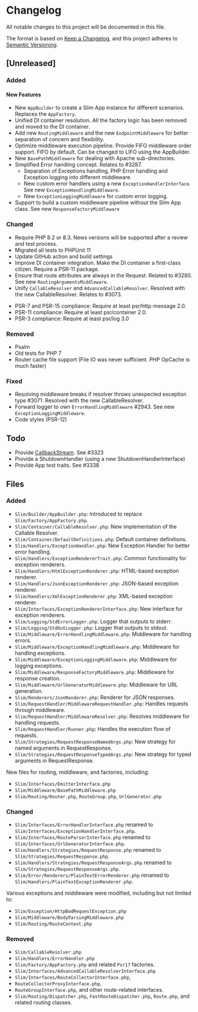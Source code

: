 # Changelog

All notable changes to this project will be documented in this file.

The format is based on [Keep a Changelog](https://keepachangelog.com/en/1.1.0/),
and this project adheres to [Semantic Versioning](https://semver.org/spec/v2.0.0.html).

## [Unreleased]

### Added

#### New Features

- New `AppBuilder` to create a Slim App instance for different scenarios. Replaces the `AppFactory`.
- Unified DI container resolution. All the factory logic has been removed and moved to the DI container.
- Add new `RoutingMiddleware` and the new `EndpointMiddleware` for better separation of concern and flexibility.
- Optimize middleware execution pipeline. Provide FIFO middleware order support. FIFO by default. Can be changed to LIFO using the AppBuilder.
- New `BasePathMiddleware` for dealing with Apache sub-directories.
- Simplified Error handling concept. Relates to #3287.
  - Separation of Exceptions handling, PHP Error handling and Exception logging into different middleware.
  - New custom error handlers using a new `ExceptionHandlerInterface`. See new `ExceptionHandlingMiddleware`.
  - New `ExceptionLoggingMiddleware` for custom error logging.
- Support to build a custom middleware pipeline without the Slim App class. See new `ResponseFactoryMiddleware`

### Changed

* Require PHP 8.2 or 8.3. News versions will be supported after a review and test process.
* Migrated all tests to PHPUnit 11
* Update GitHub action and build settings
* Improve DI container integration. Make the DI container a first-class citizen. Require a PSR-11 package.
* Ensure that route attributes are always in the Request. Related to #3280. See new `RoutingArgumentsMiddleware`.
* Unify `CallableResolver` and `AdvancedCallableResolver`. Resolved with the new CallableResolver. Relates to #3073.
- PSR-7 and PSR-15 compliance: Require at least psr/http-message 2.0.
- PSR-11 compliance: Require at least psr/container 2.0.
- PSR-3 compliance: Require at least psr/log 3.0

### Removed

* Psalm
* Old tests for PHP 7
* Router cache file support (File IO was never sufficient. PHP OpCache is much faster)

### Fixed

- Resolving middleware breaks if resolver throws unexpected exception type #3071. Resolved with the new CallableResolver.
- Forward logger to own `ErrorHandlingMiddleware` #2943. See new `ExceptionLoggingMiddleware`.
- Code styles (PSR-12)

## Todo

- Provide [CallbackStream](https://gist.github.com/odan/75c2938c419af2a590675bddeb941a0d#file-callbackstream-php). See #3323
- Provide a ShutdownHandler (using a new ShutdownHandlerInterface)
- Provide App test traits. See #3338

## Files

### Added

- `Slim/Builder/AppBuilder.php`: Introduced to replace `Slim/Factory/AppFactory.php`.
- `Slim/Container/CallableResolver.php`: New implementation of the Callable Resolver.
- `Slim/Container/DefaultDefinitions.php`: Default container definitions.
- `Slim/Handlers/ExceptionHandler.php`: New Exception Handler for better error handling.
- `Slim/Handlers/ExceptionRendererTrait.php`: Common functionality for exception renderers.
- `Slim/Handlers/HtmlExceptionRenderer.php`: HTML-based exception renderer.
- `Slim/Handlers/JsonExceptionRenderer.php`: JSON-based exception renderer.
- `Slim/Handlers/XmlExceptionRenderer.php`: XML-based exception renderer.
- `Slim/Interfaces/ExceptionRendererInterface.php`: New interface for exception renderers.
- `Slim/Logging/StdErrorLogger.php`: Logger that outputs to stderr.
- `Slim/Logging/StdOutLogger.php`: Logger that outputs to stdout.
- `Slim/Middleware/ErrorHandlingMiddleware.php`: Middleware for handling errors.
- `Slim/Middleware/ExceptionHandlingMiddleware.php`: Middleware for handling exceptions.
- `Slim/Middleware/ExceptionLoggingMiddleware.php`: Middleware for logging exceptions.
- `Slim/Middleware/ResponseFactoryMiddleware.php`: Middleware for response creation.
- `Slim/Middleware/UrlGeneratorMiddleware.php`: Middleware for URL generation.
- `Slim/Renderers/JsonRenderer.php`: Renderer for JSON responses.
- `Slim/RequestHandler/MiddlewareRequestHandler.php`: Handles requests through middleware.
- `Slim/RequestHandler/MiddlewareResolver.php`: Resolves middleware for handling requests.
- `Slim/RequestHandler/Runner.php`: Handles the execution flow of requests.
- `Slim/Strategies/RequestResponseNamedArgs.php`: New strategy for named arguments in RequestResponse.
- `Slim/Strategies/RequestResponseTypedArgs.php`: New strategy for typed arguments in RequestResponse.

New files for routing, middleware, and factories, including:

- `Slim/Interfaces/EmitterInterface.php`
- `Slim/Middleware/BasePathMiddleware.php`
- `Slim/Routing/Router.php`, `RouteGroup.php`, `UrlGenerator.php`

### Changed

- `Slim/Interfaces/ErrorHandlerInterface.php` renamed to `Slim/Interfaces/ExceptionHandlerInterface.php`.
- `Slim/Interfaces/RouteParserInterface.php` renamed to `Slim/Interfaces/UrlGeneratorInterface.php`.
- `Slim/Handlers/Strategies/RequestResponse.php` renamed to `Slim/Strategies/RequestResponse.php`.
- `Slim/Handlers/Strategies/RequestResponseArgs.php` renamed to `Slim/Strategies/RequestResponseArgs.php`.
- `Slim/Error/Renderers/PlainTextErrorRenderer.php` renamed to `Slim/Handlers/PlainTextExceptionRenderer.php`.

Various exceptions and middleware were modified, including but not limited to:

- `Slim/Exception/HttpBadRequestException.php`
- `Slim/Middleware/BodyParsingMiddleware.php`
- `Slim/Routing/RouteContext.php`

### Removed

- `Slim/CallableResolver.php`
- `Slim/Handlers/ErrorHandler.php`
- `Slim/Factory/AppFactory.php` and related `Psr17` factories.
- `Slim/Interfaces/AdvancedCallableResolverInterface.php`
- `Slim/Interfaces/RouteCollectorInterface.php`, 
- `RouteCollectorProxyInterface.php`, 
- `RouteGroupInterface.php`, and other route-related interfaces.
- `Slim/Routing/Dispatcher.php`, `FastRouteDispatcher.php`, `Route.php`, and related routing classes.


